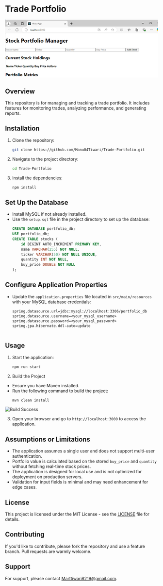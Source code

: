 # Trade Portfolio
![Trade Portfolio](https://github.com/Manu04Tiwari/Trade-Portfolio/blob/main/github%20front.png)
## Overview
This repository is for managing and tracking a trade portfolio. It includes features for monitoring trades, analyzing performance, and generating reports.

## Installation
1. Clone the repository:
   ```bash
   git clone https://github.com/Manu04Tiwari/Trade-Portfolio.git
   ```
2. Navigate to the project directory:
   ```bash
   cd Trade-Portfolio
   ```
3. Install the dependencies:
   ```bash
   npm install
   ```
## Set Up the Database

- Install MySQL if not already installed.
- Use the `setup.sql` file in the project directory to set up the database:
  ```sql
  CREATE DATABASE portfolio_db;
  USE portfolio_db;
  CREATE TABLE stocks (
      id BIGINT AUTO_INCREMENT PRIMARY KEY,
      name VARCHAR(255) NOT NULL,
      ticker VARCHAR(50) NOT NULL UNIQUE,
      quantity INT NOT NULL,
      buy_price DOUBLE NOT NULL
  );

## Configure Application Properties

- Update the `application.properties` file located in `src/main/resources` with your MySQL database credentials:
  ```properties
  spring.datasource.url=jdbc:mysql://localhost:3306/portfolio_db
  spring.datasource.username=<your_mysql_username>
  spring.datasource.password=<your_mysql_password>
  spring.jpa.hibernate.ddl-auto=update


## Usage
1. Start the application:
   ```bash
   npm run start
   ```
2. Build the Project

- Ensure you have Maven installed.
- Run the following command to build the project:
  ```bash
  mvn clean install
![Build Success](https://github.com/Manu04Tiwari/Trade-Portfolio/blob/main/nice.png)

3. Open your browser and go to `http://localhost:3000` to access the application.

## Assumptions or Limitations

- The application assumes a single user and does not support multi-user authentication.
- Portfolio value is calculated based on the stored `buy_price` and `quantity` without fetching real-time stock prices.
- The application is designed for local use and is not optimized for deployment on production servers.
- Validation for input fields is minimal and may need enhancement for edge cases.

## License
This project is licensed under the MIT License - see the [LICENSE](LICENSE) file for details.

## Contributing
If you'd like to contribute, please fork the repository and use a feature branch. Pull requests are warmly welcome.

## Support
For support, please contact [Marttiwari8219@gmail.com](mailto:Marttiwari8219@gmail.com).
